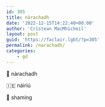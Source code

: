 ```yaml
---
id: 305
title: nàrachadh
date: '2022-12-15T14:22:40+00:00'
author: 'Crìstean MacMhìcheil'
layout: post
guid: 'https://faclair.lgbt/?p=305'
permalink: /narachadh/
categories:
    - gd
---
```



&#x1f3f4;&#xe0067;&#xe0062;&#xe0073;&#xe0063;&#xe0074;&#xe007f; nàrachadh

&#x1f1ee;&#x1f1ea; náiriú

&#x1f3f4;&#xe0067;&#xe0062;&#xe0065;&#xe006e;&#xe0067;&#xe007f; shaming